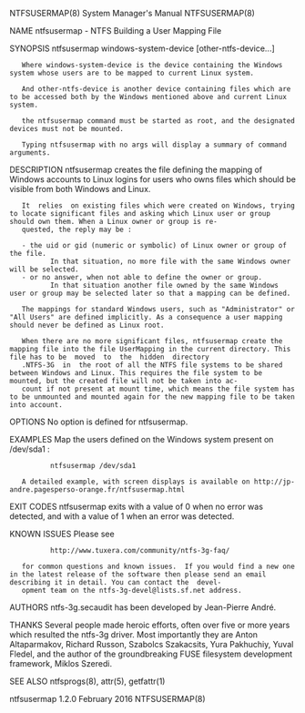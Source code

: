 NTFSUSERMAP(8)                                                                      System Manager's Manual                                                                      NTFSUSERMAP(8)

NAME
       ntfsusermap - NTFS Building a User Mapping File

SYNOPSIS
       ntfsusermap windows-system-device [other-ntfs-device...]

       Where windows-system-device is the device containing the Windows system whose users are to be mapped to current Linux system.

       And other-ntfs-device is another device containing files which are to be accessed both by the Windows mentioned above and current Linux system.

       the ntfsusermap command must be started as root, and the designated devices must not be mounted.

       Typing ntfsusermap with no args will display a summary of command arguments.

DESCRIPTION
       ntfsusermap creates the file defining the mapping of Windows accounts to Linux logins for users who owns files which should be visible from both Windows and Linux.

       It  relies  on existing files which were created on Windows, trying to locate significant files and asking which Linux user or group should own them. When a Linux owner or group is re‐
       quested, the reply may be :

       - the uid or gid (numeric or symbolic) of Linux owner or group of the file.
              In that situation, no more file with the same Windows owner will be selected.
       - or no answer, when not able to define the owner or group.
              In that situation another file owned by the same Windows user or group may be selected later so that a mapping can be defined.

       The mappings for standard Windows users, such as "Administrator" or "All Users" are defined implicitly. As a consequence a user mapping should never be defined as Linux root.

       When there are no more significant files, ntfsusermap create the mapping file into the file UserMapping in the current directory. This file has to be  moved  to  the  hidden  directory
       .NTFS-3G  in  the root of all the NTFS file systems to be shared between Windows and Linux. This requires the file system to be mounted, but the created file will not be taken into ac‐
       count if not present at mount time, which means the file system has to be unmounted and mounted again for the new mapping file to be taken into account.

OPTIONS
       No option is defined for ntfsusermap.

EXAMPLES
       Map the users defined on the Windows system present on /dev/sda1 :

              ntfsusermap /dev/sda1

       A detailed example, with screen displays is available on http://jp-andre.pagesperso-orange.fr/ntfsusermap.html

EXIT CODES
       ntfsusermap exits with a value of 0 when no error was detected, and with a value of 1 when an error was detected.

KNOWN ISSUES
       Please see

              http://www.tuxera.com/community/ntfs-3g-faq/

       for common questions and known issues.  If you would find a new one in the latest release of the software then please send an email describing it in detail. You can contact the  devel‐
       opment team on the ntfs-3g-devel@lists.sf.net address.

AUTHORS
       ntfs-3g.secaudit has been developed by Jean-Pierre André.

THANKS
       Several  people made heroic efforts, often over five or more years which resulted the ntfs-3g driver. Most importantly they are Anton Altaparmakov, Richard Russon, Szabolcs Szakacsits,
       Yura Pakhuchiy, Yuval Fledel, and the author of the groundbreaking FUSE filesystem development framework, Miklos Szeredi.

SEE ALSO
       ntfsprogs(8), attr(5), getfattr(1)

ntfsusermap 1.2.0                                                                        February 2016                                                                           NTFSUSERMAP(8)
